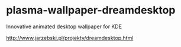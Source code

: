 plasma-wallpaper-dreamdesktop
=============================
Innovative animated desktop wallpaper for KDE

http://www.jarzebski.pl/projekty/dreamdesktop.html
